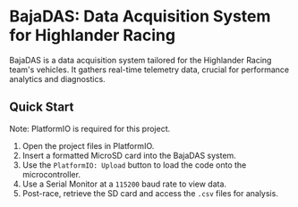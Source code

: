 # BajaDAS: Data Acquisition System for Highlander Racing

BajaDAS is a data acquisition system tailored for the Highlander Racing team's vehicles. It gathers real-time telemetry data, crucial for performance analytics and diagnostics.

## Quick Start

Note: PlatformIO is required for this project.

1. Open the project files in PlatformIO.
2. Insert a formatted MicroSD card into the BajaDAS system.
3. Use the `PlatformIO: Upload` button to load the code onto the microcontroller.
4. Use a Serial Monitor at a `115200` baud rate to view data.
5. Post-race, retrieve the SD card and access the `.csv` files for analysis.